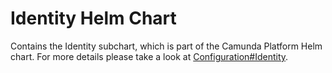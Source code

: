 # Identity Helm Chart

Contains the Identity subchart, which is part of the Camunda Platform Helm chart.
For more details please take a look at [Configuration#Identity](../../README.md#identity).
